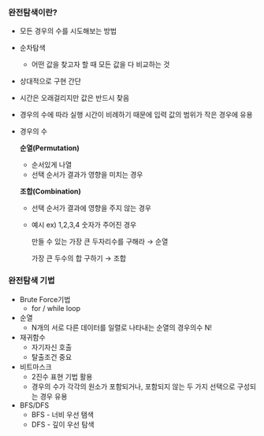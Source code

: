 ### 완전탐색이란?

- 모든 경우의 수를 시도해보는 방법
- 순차탐색
    - 어떤 값을 찾고자 할 때 모든 값을 다 비교하는 것
- 상대적으로 구현 간단
- 시간은 오래걸리지만 값은 반드시 찾음
- 경우의 수에 따라 실행 시간이 비례하기 때문에 입력 값의 범위가 작은 경우에 유용

- 경우의 수
  
    **순열(Permutation)**
    - 순서있게 나열
    - 선택 순서가 결과가 영향을 미치는 경우
    
    **조합(Combination)**
    - 선택 순서가 결과에 영향을 주지 않는 경우
    - 예시
        ex) 1,2,3,4 숫자가 주어진 경우
      
        만들 수 있는 가장 큰 두자리수를 구해라 → 순열

        가장 큰 두수의 합 구하기 → 조합
        
    

### 완전탐색 기법

- Brute Force기법
    - for / while loop
- 순열
    - N개의 서로 다른 데이터를 일렬로 나타내는 순열의 경우의수 N!
- 재귀함수
    - 자기자신 호출
    - 탈출조건 중요
- 비트마스크
    - 2진수 표현 기법 활용
    - 경우의 수가 각각의 원소가 포함되거나, 포함되지 않는 두 가지 선택으로 구성되는 경우 유용
- BFS/DFS
    - BFS - 너비 우선 탬색
    - DFS - 깊이 우선 탐색
